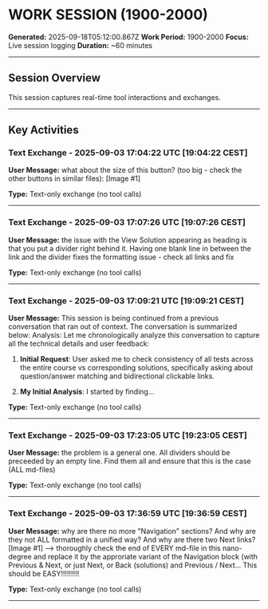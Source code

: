 # WORK SESSION (1900-2000)

**Generated:** 2025-09-18T05:12:00.867Z
**Work Period:** 1900-2000
**Focus:** Live session logging
**Duration:** ~60 minutes

---

## Session Overview

This session captures real-time tool interactions and exchanges.

---

## Key Activities

### Text Exchange - 2025-09-03 17:04:22 UTC [19:04:22 CEST]

**User Message:** what about the size of this button? (too big - check the other buttons in similar files): [Image #1]

**Type:** Text-only exchange (no tool calls)

---

### Text Exchange - 2025-09-03 17:07:26 UTC [19:07:26 CEST]

**User Message:** the issue with the View Solution appearing as heading is that you put a divider right behind it. Having one blank line in between the link and the divider fixes the formatting issue - check all links and fix

**Type:** Text-only exchange (no tool calls)

---

### Text Exchange - 2025-09-03 17:09:21 UTC [19:09:21 CEST]

**User Message:** This session is being continued from a previous conversation that ran out of context. The conversation is summarized below:
Analysis:
Let me chronologically analyze this conversation to capture all the technical details and user feedback:

1. **Initial Request**: User asked me to check consistency of all tests across the entire course vs corresponding solutions, specifically asking about question/answer matching and bidirectional clickable links.

2. **My Initial Analysis**: I started by finding...

**Type:** Text-only exchange (no tool calls)

---

### Text Exchange - 2025-09-03 17:23:05 UTC [19:23:05 CEST]

**User Message:** the problem is a general one. All dividers should be preceeded by an empty line. Find them all and ensure that this is the case (ALL md-files)

**Type:** Text-only exchange (no tool calls)

---

### Text Exchange - 2025-09-03 17:36:59 UTC [19:36:59 CEST]

**User Message:** why are there no more "Navigation" sections? And why are they not ALL formatted in a unified way? And why are there two Next links? [Image #1] --> thoroughly check the end of EVERY md-file in this nano-degree and replace it by the approriate variant of the Navigation block (with Previous & Next, or just Next, or Back (solutions) and Previous / Next... This should be EASY!!!!!!!!!

**Type:** Text-only exchange (no tool calls)

---

